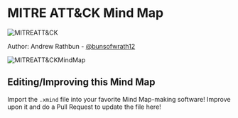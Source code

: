 # MITRE ATT&CK Mind Map

![MITREATT&CK](https://attack.mitre.org/theme/images/MITRE_ATTACK_logo_Lockup-black.jpg)

Author: Andrew Rathbun - [@bunsofwrath12](https://twitter.com/bunsofwrath12)

![MITREATT&CKMindMap](https://github.com/rathbuna/DFIRMindMaps/blob/main/MITRE/ATT%26CK/MITRE_ATT%26CK.png)

## Editing/Improving this Mind Map

Import the `.xmind` file into your favorite Mind Map-making software! Improve upon it and do a Pull Request to update the file here!
